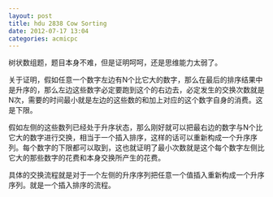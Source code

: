 ```yaml
---
layout: post
title: hdu 2838 Cow Sorting		
date: 2012-07-17 13:04
categories: acmicpc
---
```


树状数组题，题目本身不难，但是证明呵呵，还是思维能力太弱了。

关于证明，假如任意一个数字左边有N个比它大的数字，那么在最后的排序结果中是升序的，那么左边这些数字必定要跑到这个的右边去，必定发生的交换次数就是N次，需要的时间最小就是左边的这些数的和加上对应的这个数字自身的消费。这是下限。

假如左侧的这些数列已经处于升序状态，那么刚好就可以把最右边的数字与N个比它大的数字进行交换，相当于一个插入排序，这样的话可以重新构成一个升序序列。每个数字的下限都可以取到，这也就证明了最小次数就是这个每个数字左侧比它大的那些数字的花费和本身交换所产生的花费。

具体的交换流程就是对于一个左侧的升序序列把任意一个值插入重新构成一个升序序列。就是一个插入排序的流程。
